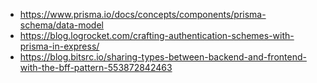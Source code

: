 - https://www.prisma.io/docs/concepts/components/prisma-schema/data-model
- https://blog.logrocket.com/crafting-authentication-schemes-with-prisma-in-express/
- https://blog.bitsrc.io/sharing-types-between-backend-and-frontend-with-the-bff-pattern-553872842463